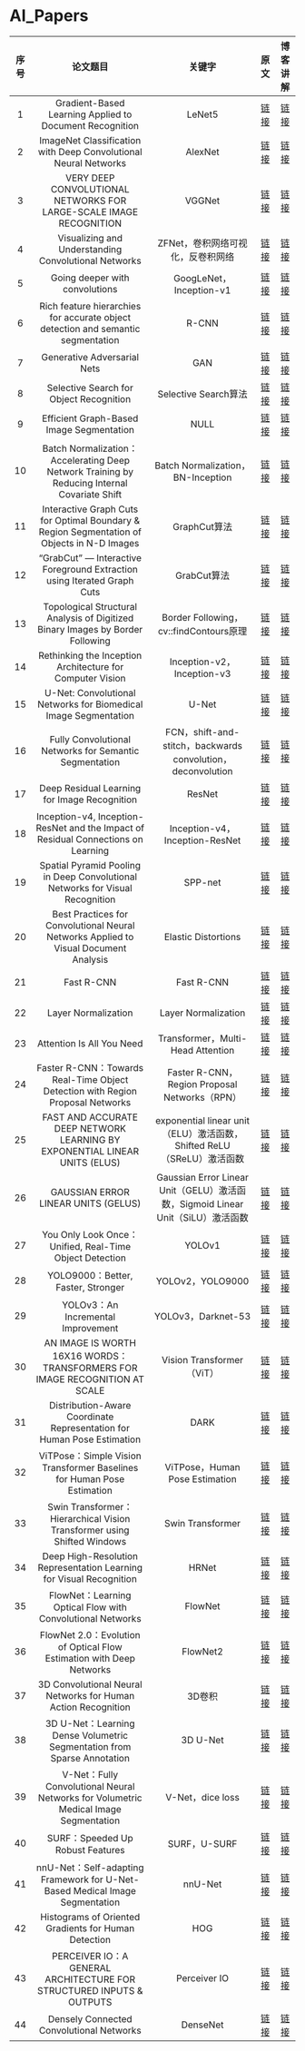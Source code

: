 # AI_Papers

|序号|论文题目|关键字|原文|博客讲解|
|:-:|:-:|:-:|:-:|:-:|
|1|Gradient-Based Learning Applied to Document Recognition|LeNet5|[链接](https://github.com/x-jeff/AI_Papers/blob/master/Gradient-Based%20Learning%20Applied%20to%20Document.pdf)|[链接](http://shichaoxin.com/2020/10/13/论文阅读-Gradient-Based-Learning-Applied-to-Document-Recognition/)|
|2|ImageNet Classification with Deep Convolutional Neural Networks|AlexNet|[链接](https://github.com/x-jeff/AI_Papers/blob/master/ImageNet%20Classification%20with%20Deep%20Convolutional%20Neural%20Networks.pdf)|[链接](http://shichaoxin.com/2021/02/03/论文阅读-ImageNet-Classification-with-Deep-Convolutional-Neural-Networks/)|
|3|VERY DEEP CONVOLUTIONAL NETWORKS FOR LARGE-SCALE IMAGE RECOGNITION|VGGNet|[链接](https://github.com/x-jeff/AI_Papers/blob/master/VERY%20DEEP%20CONVOLUTIONAL%20NETWORKS%20FOR%20LARGE-SCALE%20IMAGE%20RECOGNITION.pdf)|[链接](http://shichaoxin.com/2021/02/24/论文阅读-VERY-DEEP-CONVOLUTIONAL-NETWORKS-FOR-LARGE-SCALE-IMAGE-RECOGNITION/)|
|4|Visualizing and Understanding Convolutional Networks|ZFNet，卷积网络可视化，反卷积网络|[链接](https://github.com/x-jeff/AI_Papers/blob/master/Visualizing%20and%20Understanding%20Convolutional%20Networks.pdf)|[链接](http://shichaoxin.com/2021/05/02/论文阅读-Visualizing-and-Understanding-Convolutional-Networks/)|
|5|Going deeper with convolutions|GoogLeNet，Inception-v1|[链接](https://github.com/x-jeff/AI_Papers/blob/master/Going%20deeper%20with%20convolutions.pdf)|[链接](http://shichaoxin.com/2021/06/01/论文阅读-Going-deeper-with-convolutions/)|
|6|Rich feature hierarchies for accurate object detection and semantic segmentation|R-CNN|[链接](https://github.com/x-jeff/AI_Papers/blob/master/Rich%20feature%20hierarchies%20for%20accurate%20object%20detection%20and%20semantic%20segmentation.pdf)|[链接](http://shichaoxin.com/2021/09/20/论文阅读-Rich-feature-hierarchies-for-accurate-object-detection-and-semantic-segmentation/)|
|7|Generative Adversarial Nets|GAN|[链接](https://github.com/x-jeff/AI_Papers/blob/master/Generative%20Adversarial%20Nets.pdf)|[链接](http://shichaoxin.com/2021/10/30/论文阅读-Generative-Adversarial-Nets/)|
|8|Selective Search for Object Recognition|Selective Search算法|[链接](https://github.com/x-jeff/AI_Papers/blob/master/Selective%20Search%20for%20Object%20Recognition.pdf)|[链接](http://shichaoxin.com/2021/10/16/论文阅读-Selective-Search-for-Object-Recognition/)|
|9|Efficient Graph-Based Image Segmentation|NULL|[链接](https://github.com/x-jeff/AI_Papers/blob/master/Efficient%20Graph-Based%20Image%20Segmentation.pdf)|[链接](http://shichaoxin.com/2021/10/19/论文阅读-Efficient-Graph-Based-Image-Segmentation/)|
|10|Batch Normalization：Accelerating Deep Network Training by Reducing Internal Covariate Shift|Batch Normalization，BN-Inception|[链接](https://github.com/x-jeff/AI_Papers/blob/master/Batch%20Normalization：Accelerating%20Deep%20Network%20Training%20by%20Reducing%20Internal%20Covariate%20Shift.pdf)|[链接](http://shichaoxin.com/2021/11/02/论文阅读-Batch-Normalization-Accelerating-Deep-Network-Training-by-Reducing-Internal-Covariate-Shift/)|
|11|Interactive Graph Cuts for Optimal Boundary & Region Segmentation of Objects in N-D Images|GraphCut算法|[链接](https://github.com/x-jeff/AI_Papers/blob/master/Interactive%20Graph%20Cuts%20for%20Optimal%20Boundary%20%26%20Region%20Segmentation%20of%20Objects%20in%20N-D%20Images.pdf)|[链接](http://shichaoxin.com/2018/10/21/图像分割-Graph-Cut算法/)|
|12|“GrabCut” — Interactive Foreground Extraction using Iterated Graph Cuts|GrabCut算法|[链接](https://github.com/x-jeff/AI_Papers/blob/master/“GrabCut”%20—%20Interactive%20Foreground%20Extraction%20using%20Iterated%20Graph%20Cuts.pdf)|[链接](http://shichaoxin.com/2018/11/04/图像分割-GrabCut算法/)|
|13|Topological Structural Analysis of Digitized Binary Images by Border Following|Border Following，cv::findContours原理|[链接](https://github.com/x-jeff/AI_Papers/blob/master/Topological%20Structural%20Analysis%20of%20Digitized%20Binary%20Images%20by%20Border%20Following.pdf)|[链接](http://shichaoxin.com/2021/12/03/文献阅读-Topological-Structural-Analysis-of-Digitized-Binary-Images-by-Border-Following/)|
|14|Rethinking the Inception Architecture for Computer Vision|Inception-v2，Inception-v3|[链接](https://github.com/x-jeff/AI_Papers/blob/master/Rethinking%20the%20Inception%20Architecture%20for%20Computer%20Vision.pdf)|[链接](http://shichaoxin.com/2021/11/29/论文阅读-Rethinking-the-Inception-Architecture-for-Computer-Vision/)|
|15|U-Net: Convolutional Networks for Biomedical Image Segmentation|U-Net|[链接](https://github.com/x-jeff/AI_Papers/blob/master/U-Net%20Convolutional%20Networks%20for%20Biomedical%20Image%20Segmentation.pdf)|[链接](http://shichaoxin.com/2022/03/05/论文阅读-U-Net-Convolutional-Networks-for-Biomedical-Image-Segmentation/)|
|16|Fully Convolutional Networks for Semantic Segmentation|FCN，shift-and-stitch，backwards convolution，deconvolution|[链接](https://github.com/x-jeff/AI_Papers/blob/master/Fully%20Convolutional%20Networks%20for%20Semantic%20Segmentation.pdf)|[链接](http://shichaoxin.com/2022/01/31/论文阅读-Fully-Convolutional-Networks-for-Semantic-Segmentation/)|
|17|Deep Residual Learning for Image Recognition|ResNet|[链接](https://github.com/x-jeff/AI_Papers/blob/master/Deep%20Residual%20Learning%20for%20Image%20Recognition.pdf)|[链接](http://shichaoxin.com/2022/01/07/论文阅读-Deep-Residual-Learning-for-Image-Recognition/)|
|18|Inception-v4, Inception-ResNet and the Impact of Residual Connections on Learning|Inception-v4，Inception-ResNet|[链接](https://github.com/x-jeff/AI_Papers/blob/master/Inception-v4%2C%20Inception-ResNet%20and%20the%20Impact%20of%20Residual%20Connections%20on%20Learning.pdf)|[链接](http://shichaoxin.com/2022/01/13/论文阅读-Inception-v4,-Inception-ResNet-and-the-Impact-of-Residual-Connections-on-Learning/)|
|19|Spatial Pyramid Pooling in Deep Convolutional Networks for Visual Recognition|SPP-net|[链接](https://github.com/x-jeff/AI_Papers/blob/master/Spatial%20Pyramid%20Pooling%20in%20Deep%20Convolutional%20Networks%20for%20Visual%20Recognition.pdf)|[链接](http://shichaoxin.com/2022/02/22/论文阅读-Spatial-Pyramid-Pooling-in-Deep-Convolutional-Networks-for-Visual-Recognition/)|
|20|Best Practices for Convolutional Neural Networks Applied to Visual Document Analysis|Elastic Distortions|[链接](https://github.com/x-jeff/AI_Papers/blob/master/Best%20Practices%20for%20Convolutional%20Neural%20Networks%20Applied%20to%20Visual%20Document%20Analysis.pdf)|[链接](http://shichaoxin.com/2022/03/01/论文阅读-Best-Practices-for-Convolutional-Neural-Networks-Applied-to-Visual-Document-Analysis/)|
|21|Fast R-CNN|Fast R-CNN|[链接](https://github.com/x-jeff/AI_Papers/blob/master/Fast%20R-CNN.pdf)|[链接](http://shichaoxin.com/2022/03/07/论文阅读-Fast-R-CNN/)|
|22|Layer Normalization|Layer Normalization|[链接](https://github.com/x-jeff/AI_Papers/blob/master/Layer%20Normalization.pdf)|[链接](http://shichaoxin.com/2022/03/19/论文阅读-Layer-Normalization/)|
|23|Attention Is All You Need|Transformer，Multi-Head Attention|[链接](https://github.com/x-jeff/AI_Papers/blob/master/Attention%20Is%20All%20You%20Need.pdf)|[链接](http://shichaoxin.com/2022/03/26/论文阅读-Attention-Is-All-You-Need/)|
|24|Faster R-CNN：Towards Real-Time Object Detection with Region Proposal Networks|Faster R-CNN，Region Proposal Networks（RPN）|[链接](https://github.com/x-jeff/AI_Papers/blob/master/Faster%20R-CNN：Towards%20Real-Time%20Object%20Detection%20with%20Region%20Proposal%20Networks.pdf)|[链接](http://shichaoxin.com/2022/04/03/论文阅读-Faster-R-CNN-Towards-Real-Time-Object-Detection-with-Region-Proposal-Networks/)|
|25|FAST AND ACCURATE DEEP NETWORK LEARNING BY EXPONENTIAL LINEAR UNITS (ELUS)|exponential linear unit（ELU）激活函数，Shifted ReLU（SReLU）激活函数|[链接](https://github.com/x-jeff/AI_Papers/blob/master/Fast%20and%20Accurate%20Deep%20Network%20Learning%20by%20Exponential%20Linear%20Units%20(ELUs).pdf)|[链接](http://shichaoxin.com/2022/04/08/论文阅读-FAST-AND-ACCURATE-DEEP-NETWORK-LEARNING-BY-EXPONENTIAL-LINEAR-UNITS-(ELUS)/)|
|26|GAUSSIAN ERROR LINEAR UNITS (GELUS)|Gaussian Error Linear Unit（GELU）激活函数，Sigmoid Linear Unit（SiLU）激活函数|[链接](https://github.com/x-jeff/AI_Papers/blob/master/GAUSSIAN%20ERROR%20LINEAR%20UNITS%20(GELUS).pdf)|[链接](http://shichaoxin.com/2022/04/09/论文阅读-GAUSSIAN-ERROR-LINEAR-UNITS-(GELUS)/)|
|27|You Only Look Once： Unified, Real-Time Object Detection|YOLOv1|[链接](https://github.com/x-jeff/AI_Papers/blob/master/You%20Only%20Look%20Once：%20Unified%2C%20Real-Time%20Object%20Detection.pdf)|[链接](http://shichaoxin.com/2022/05/11/论文阅读-You-Only-Look-Once-Unified,-Real-Time-Object-Detection/)|
|28|YOLO9000：Better, Faster, Stronger|YOLOv2，YOLO9000|[链接](https://github.com/x-jeff/AI_Papers/blob/master/YOLO9000：%20Better%2C%20Faster%2C%20Stronger.pdf)|[链接](http://shichaoxin.com/2022/06/01/论文阅读-YOLO9000-Better,-Faster,-Stronger/)|
|29|YOLOv3：An Incremental Improvement|YOLOv3，Darknet-53|[链接](https://github.com/x-jeff/AI_Papers/blob/master/YOLOv3：An%20Incremental%20Improvement.pdf)|[链接](http://shichaoxin.com/2022/06/29/论文阅读-YOLOv3-An-Incremental-Improvement/)|
|30|AN IMAGE IS WORTH 16X16 WORDS：TRANSFORMERS FOR IMAGE RECOGNITION AT SCALE|Vision Transformer（ViT）|[链接](https://github.com/x-jeff/AI_Papers/blob/master/AN%20IMAGE%20IS%20WORTH%2016X16%20WORDS：%20TRANSFORMERS%20FOR%20IMAGE%20RECOGNITION%20AT%20SCALE.pdf)|[链接](http://shichaoxin.com/2022/09/22/论文阅读-AN-IMAGE-IS-WORTH-16X16-WORDS-TRANSFORMERS-FOR-IMAGE-RECOGNITION-AT-SCALE/)|
|31|Distribution-Aware Coordinate Representation for Human Pose Estimation|DARK|[链接](https://github.com/x-jeff/AI_Papers/blob/master/Distribution-Aware%20Coordinate%20Representation%20for%20Human%20Pose%20Estimation.pdf)|[链接](http://shichaoxin.com/2022/10/27/论文阅读-Distribution-Aware-Coordinate-Representation-for-Human-Pose-Estimation/)|
|32|ViTPose：Simple Vision Transformer Baselines for Human Pose Estimation|ViTPose，Human Pose Estimation|[链接](https://github.com/x-jeff/AI_Papers/blob/master/ViTPose：Simple%20Vision%20Transformer%20Baselines%20for%20Human%20Pose%20Estimation.pdf)|[链接](http://shichaoxin.com/2022/11/06/论文阅读-ViTPose-Simple-Vision-Transformer-Baselines-for-Human-Pose-Estimation/)|
|33|Swin Transformer：Hierarchical Vision Transformer using Shifted Windows|Swin Transformer|[链接](https://github.com/x-jeff/AI_Papers/blob/master/Swin%20Transformer：Hierarchical%20Vision%20Transformer%20using%20Shifted%20Windows.pdf)|[链接](http://shichaoxin.com/2022/11/22/论文阅读-Swin-Transformer-Hierarchical-Vision-Transformer-using-Shifted-Windows/)|
|34|Deep High-Resolution Representation Learning for Visual Recognition|HRNet|[链接](https://github.com/x-jeff/AI_Papers/blob/master/Deep%20High-Resolution%20Representation%20Learning%20for%20Visual%20Recognition.pdf)|[链接](http://shichaoxin.com/2023/05/13/论文阅读-Deep-High-Resolution-Representation-Learning-for-Visual-Recognition/)|
|35|FlowNet：Learning Optical Flow with Convolutional Networks|FlowNet|[链接](https://github.com/x-jeff/AI_Papers/blob/master/FlowNet：Learning%20Optical%20Flow%20with%20Convolutional%20Networks.pdf)|[链接](http://shichaoxin.com/2023/07/03/论文阅读-FlowNet-Learning-Optical-Flow-with-Convolutional-Networks/)|
|36|FlowNet 2.0：Evolution of Optical Flow Estimation with Deep Networks|FlowNet2|[链接](https://github.com/x-jeff/AI_Papers/blob/master/FlowNet%202.0：Evolution%20of%20Optical%20Flow%20Estimation%20with%20Deep%20Networks.pdf)|[链接](http://shichaoxin.com/2023/07/10/论文阅读-FlowNet-2.0-Evolution-of-Optical-Flow-Estimation-with-Deep-Networks/)|
|37|3D Convolutional Neural Networks for Human Action Recognition|3D卷积|[链接](https://github.com/x-jeff/AI_Papers/blob/master/3D%20Convolutional%20Neural%20Networks%20for%20Human%20Action%20Recognition.pdf)|[链接](http://shichaoxin.com/2023/07/22/论文阅读-3D-Convolutional-Neural-Networks-for-Human-Action-Recognition/)|
|38|3D U-Net：Learning Dense Volumetric Segmentation from Sparse Annotation|3D U-Net|[链接](https://github.com/x-jeff/AI_Papers/blob/master/3D%20U-Net：Learning%20Dense%20Volumetric%20Segmentation%20from%20Sparse%20Annotation.pdf)|[链接](http://shichaoxin.com/2023/07/22/论文阅读-3D-U-Net-Learning-Dense-Volumetric-Segmentation-from-Sparse-Annotation/)|
|39|V-Net：Fully Convolutional Neural Networks for Volumetric Medical Image Segmentation|V-Net，dice loss|[链接](https://github.com/x-jeff/AI_Papers/blob/master/V-Net：Fully%20Convolutional%20Neural%20Networks%20for%20Volumetric%20Medical%20Image%20Segmentation.pdf)|[链接](http://shichaoxin.com/2023/08/01/论文阅读-V-Net-Fully-Convolutional-Neural-Networks-for-Volumetric-Medical-Image-Segmentation/)|
|40|SURF：Speeded Up Robust Features|SURF，U-SURF|[链接](https://github.com/x-jeff/AI_Papers/blob/master/SURF：Speeded%20Up%20Robust%20Features.pdf)|[链接](http://shichaoxin.com/2023/08/18/论文阅读-SURF-Speeded-Up-Robust-Features/)|
|41|nnU-Net：Self-adapting Framework for U-Net-Based Medical Image Segmentation|nnU-Net|[链接](https://github.com/x-jeff/AI_Papers/blob/master/nnU-Net：Self-adapting%20Framework%20for%20U-Net-Based%20Medical%20Image%20Segmentation.pdf)|[链接](http://shichaoxin.com/2023/08/24/论文阅读-nnU-Net-Self-adapting-Framework-for-U-Net-Based-Medical-Image-Segmentation/)|
|42|Histograms of Oriented Gradients for Human Detection|HOG|[链接](https://github.com/x-jeff/AI_Papers/blob/master/Histograms%20of%20Oriented%20Gradients%20for%20Human%20Detection.pdf)|[链接](http://shichaoxin.com/2023/09/16/论文阅读-Histograms-of-Oriented-Gradients-for-Human-Detection/)|
|43|PERCEIVER IO：A GENERAL ARCHITECTURE FOR STRUCTURED INPUTS & OUTPUTS|Perceiver IO|[链接](https://github.com/x-jeff/AI_Papers/blob/master/PERCEIVER%20IO：A%20GENERAL%20ARCHITECTURE%20FOR%20STRUCTURED%20INPUTS%20%26%20OUTPUTS.pdf)|[链接](http://shichaoxin.com/2023/10/24/论文阅读-PERCEIVER-IO-A-GENERAL-ARCHITECTURE-FOR-STRUCTURED-INPUTS-&-OUTPUTS/)|
|44|Densely Connected Convolutional Networks|DenseNet|[链接](https://github.com/x-jeff/AI_Papers/blob/master/Densely%20Connected%20Convolutional%20Networks.pdf)|[链接](http://shichaoxin.com/2023/11/12/论文阅读-Densely-Connected-Convolutional-Networks/)|